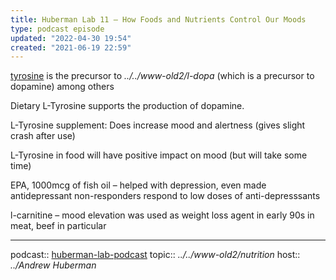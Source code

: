 ```yaml
---
title: Huberman Lab 11 – How Foods and Nutrients Control Our Moods
type: podcast episode
updated: "2022-04-30 19:54"
created: "2021-06-19 22:59"
---
```


[tyrosine](tyrosine.md) is the precursor to *../../www-old2/l-dopa* (which is a precursor to dopamine) among others

Dietary L-Tyrosine supports the production of dopamine.

L-Tyrosine supplement: Does increase mood and alertness (gives slight crash after use)

L-Tyrosine in food will have positive impact on mood (but will take some time)

EPA, 1000mcg of fish oil – helped with depression, even made antidepressant non-responders respond to low doses of anti-depresssants

l-carnitine – mood elevation
was used as weight loss agent in early 90s
in meat, beef in particular

---

podcast:: [huberman-lab-podcast](huberman-lab-podcast.md)
topic:: *../../www-old2/nutrition*
host:: *../Andrew Huberman*
